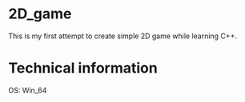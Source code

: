 # 2D_game
This is my first attempt to create simple 2D game while learning C++.

# Technical information
OS: Win_64
